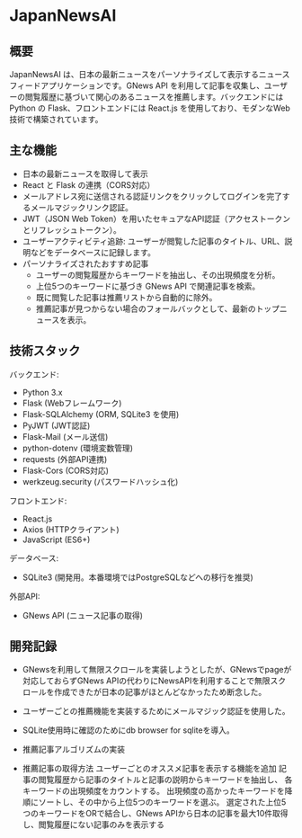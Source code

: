 # JapanNewsAI

## 概要
JapanNewsAI は、日本の最新ニュースをパーソナライズして表示するニュースフィードアプリケーションです。GNews API を利用して記事を収集し、ユーザーの閲覧履歴に基づいて関心のあるニュースを推薦します。バックエンドには Python の Flask、フロントエンドには React.js を使用しており、モダンなWeb技術で構築されています。



## 主な機能
- 日本の最新ニュースを取得して表示
- React と Flask の連携（CORS対応）
- メールアドレス宛に送信される認証リンクをクリックしてログインを完了するメールマジックリンク認証。
- JWT（JSON Web Token）を用いたセキュアなAPI認証（アクセストークンとリフレッシュトークン）。
- ユーザーアクティビティ追跡: ユーザーが閲覧した記事のタイトル、URL、説明などをデータベースに記録します。
- パーソナライズされたおすすめ記事
    - ユーザーの閲覧履歴からキーワードを抽出し、その出現頻度を分析。
    - 上位5つのキーワードに基づき GNews API で関連記事を検索。
    - 既に閲覧した記事は推薦リストから自動的に除外。
    - 推薦記事が見つからない場合のフォールバックとして、最新のトップニュースを表示。

## 技術スタック
バックエンド:
- Python 3.x
- Flask (Webフレームワーク)
- Flask-SQLAlchemy (ORM, SQLite3 を使用)
- PyJWT (JWT認証)
- Flask-Mail (メール送信)
- python-dotenv (環境変数管理)
- requests (外部API連携)
- Flask-Cors (CORS対応)
- werkzeug.security (パスワードハッシュ化)

フロントエンド:
- React.js
- Axios (HTTPクライアント)
- JavaScript (ES6+)

データベース:
- SQLite3 (開発用。本番環境ではPostgreSQLなどへの移行を推奨)

外部API:
- GNews API (ニュース記事の取得)

## 開発記録

- GNewsを利用して無限スクロールを実装しようとしたが、GNewsでpageが対応しておらずGNews APIの代わりにNewsAPIを利用することで無限スクロールを作成できたが日本の記事がほとんどなかったため断念した。
- ユーザーごとの推薦機能を実装するためにメールマジック認証を使用した。
- SQLite使用時に確認のためにdb browser for sqliteを導入。
- 推薦記事アルゴリズムの実装

- 推薦記事の取得方法
ユーザーごとのオススメ記事を表示する機能を追加
記事の閲覧履歴から記事のタイトルと記事の説明からキーワードを抽出し、
各キーワードの出現頻度をカウントする。
出現頻度の高かったキーワードを降順にソートし、その中から上位5つのキーワードを選ぶ。
選定された上位5つのキーワードをORで結合し、GNews APIから日本の記事を最大10件取得し、閲覧履歴にない記事のみを表示する
